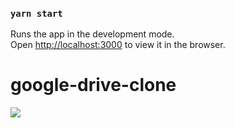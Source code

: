 

### `yarn start`

Runs the app in the development mode.\
Open [http://localhost:3000](http://localhost:3000) to view it in the browser.


<h1>google-drive-clone</h1>

<img src="https://github.com/muhal24/gmail-clone/blob/master/screenshot/1.png" width="auto" height="auto">